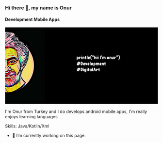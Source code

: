 ### Hi there 👋, my name is Onur
#### Development Mobile Apps
![Development Mobile Apps](https://github.com/onurkrkm/onurkrkm/blob/main/banner.jpg)

I'm Onur from Turkey and I do develops android mobile apps, I'm really enjoys learning languages

Skills: Java/Kotlin/Xml

- 🔭 I’m currently working on this page. 




